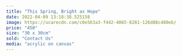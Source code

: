 ```yaml
---
title: "This Spring, Bright as Hope"
date: 2022-04-09 13:18:38.525158
image: https://ucarecdn.com/c0e563a3-f442-4065-8281-126d88c480eb/
price: "450"
size: "30 x 30cm"
sold: "Contact Us"
media: "acrylic on canvas"
---
```


